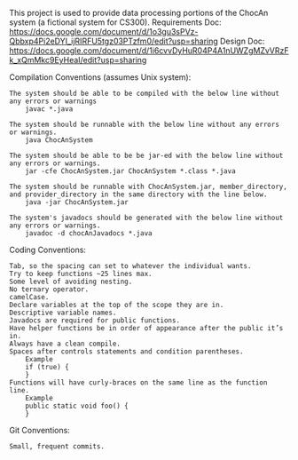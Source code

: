 This project is used to provide data processing portions of the ChocAn system (a fictional system for CS300).
    Requirements Doc:   https://docs.google.com/document/d/1o3gu3sPVz-Qbbxp4Pi2eDYI_ijRIRFU5tgz03PTzfm0/edit?usp=sharing
    Design Doc:         https://docs.google.com/document/d/1i6cvvDyHuR04P4A1nUWZgMZvVRzFk_xQmMkc9EyHeaI/edit?usp=sharing


Compilation Conventions (assumes Unix system):

	The system should be able to be compiled with the below line without any errors or warnings
		javac *.java
		
	The system should be runnable with the below line without any errors or warnings.
		java ChocAnSystem
		
	The system should be able to be be jar-ed with the below line without any errors or warnings.
		jar -cfe ChocAnSystem.jar ChocAnSystem *.class *.java
		
	The system should be runnable with ChocAnSystem.jar, member_directory, and provider_directory in the same directory with the line below.
		java -jar ChocAnSystem.jar
		
	The system's javadocs should be generated with the below line without any errors or warnings.
		javadoc -d chocAnJavadocs *.java


Coding Conventions:

	Tab, so the spacing can set to whatever the individual wants.
	Try to keep functions ~25 lines max.
	Some level of avoiding nesting.
	No ternary operator.
	camelCase.
	Declare variables at the top of the scope they are in.
	Descriptive variable names.
	Javadocs are required for public functions.
	Have helper functions be in order of appearance after the public it’s in.
	Always have a clean compile.
	Spaces after controls statements and condition parentheses.
		Example
		if (true) {
		}
	Functions will have curly-braces on the same line as the function line.
		Example
		public static void foo() {
		}


Git Conventions:

	Small, frequent commits.

